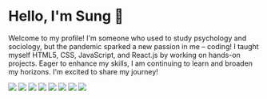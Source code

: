 ### <h1>Hello, I'm Sung 👋 </h1>
<p>Welcome to my profile! I'm someone who used to study psychology and sociology, but the pandemic sparked a new passion in me – coding! I taught myself HTML5, CSS, JavaScript, and React.js by working on hands-on projects. Eager to enhance my skills, I am continuing to learn and broaden my horizons. I'm excited to share my journey! </p>
<div>
 <img src="https://img.shields.io/badge/HTML5-E34F26?style=flat-square&logo=CSS&logoColor=black"/>
  <img src="https://img.shields.io/badge/CSS3-1572B6?style=flat-square&logo=CSS&logoColor=black"/>
  <img src="https://img.shields.io/badge/JavaScript-F7DF1E?style=flat-square&logo=CSS&logoColor=black"/>
 <img src="https://img.shields.io/badge/React-61DAFB?style=flat-square&logo=React&logoColor=black"/>
 <img src="https://img.shields.io/badge/Node.js-339933?style=flat-square&logo=Node.js&logoColor=black"/>
 <img src="https://img.shields.io/badge/Recoil-3578E5?style=flat-square&logo=Recoil&logoColor=black"/>
 <img src="https://img.shields.io/badge/React router-CA4245?style=flat-square&logo=Recoil&logoColor=black"/>
 <img src="https://img.shields.io/badge/Atom-66595C?style=flat-square&logo=Atom&logoColor=black"/>
</div>
<!--
**SungKim96/SungKim96** is a ✨ _special_ ✨ repository because its `README.md` (this file) appears on your GitHub profile.

Here are some ideas to get you started:

- 🔭 I’m currently working on ...
- 🌱 I’m currently learning ...
- 👯 I’m looking to collaborate on ...
- 🤔 I’m looking for help with ...
- 💬 Ask me about ...
- 📫 How to reach me: ...
- 😄 Pronouns: ...
- ⚡ Fun fact: ...
-->
